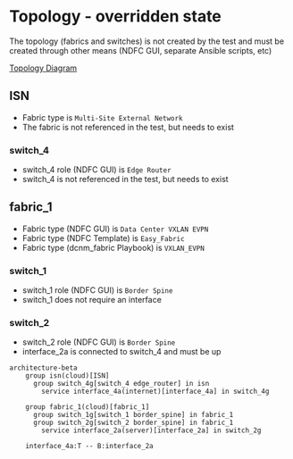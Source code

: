 # Topology - overridden state

The topology (fabrics and switches) is not created by the test and must be
created through other means (NDFC GUI, separate Ansible scripts, etc)

[Topology Diagram](overridden.mermaid)

## ISN

- Fabric type is `Multi-Site External Network`
- The fabric is not referenced in the test, but needs to exist

### switch_4

- switch_4 role (NDFC GUI) is `Edge Router`
- switch_4 is not referenced in the test, but needs to exist

## fabric_1

- Fabric type (NDFC GUI) is `Data Center VXLAN EVPN`
- Fabric type (NDFC Template) is `Easy_Fabric`
- Fabric type (dcnm_fabric Playbook) is `VXLAN_EVPN`

### switch_1

- switch_1 role (NDFC GUI) is `Border Spine`
- switch_1 does not require an interface

### switch_2

- switch_2 role (NDFC GUI) is `Border Spine`
- interface_2a is connected to switch_4 and must be up

```mermaid
architecture-beta
    group isn(cloud)[ISN]
      group switch_4g[switch_4 edge_router] in isn
        service interface_4a(internet)[interface_4a] in switch_4g

    group fabric_1(cloud)[fabric_1]
      group switch_1g[switch_1 border_spine] in fabric_1
      group switch_2g[switch_2 border_spine] in fabric_1
        service interface_2a(server)[interface_2a] in switch_2g

    interface_4a:T -- B:interface_2a
```

